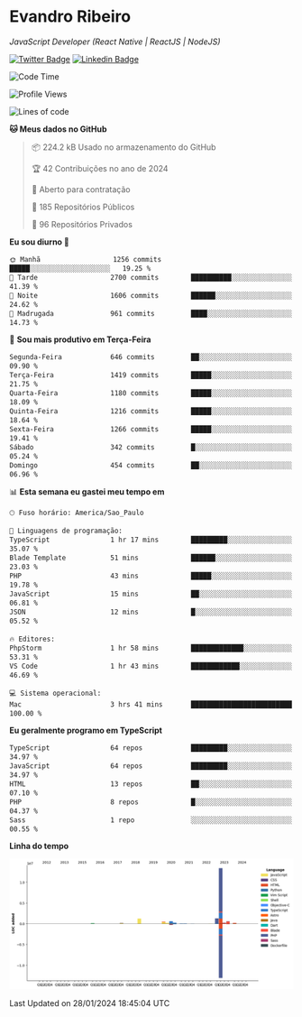 # Evandro **Ribeiro**

*JavaScript Developer (React Native | ReactJS | NodeJS)*

[![Twitter Badge](https://img.shields.io/badge/-@ribeiroevandro-201B2D?style=flat-square&labelColor=201B2D&logo=twitter&logoColor=white&link=https://twitter.com/ribeiroevandro)](https://twitter.com/ribeiroevandro) 
[![Linkedin Badge](https://img.shields.io/badge/-Evandro%20Ribeiro-201B2D?style=flat-square&logo=Linkedin&logoColor=white&link=https://www.linkedin.com/in/ribeiroevandro)](https://www.linkedin.com/in/ribeiroevandro) 


<!--START_SECTION:waka-->
![Code Time](http://img.shields.io/badge/Code%20Time-3%2C657%20hrs%2034%20mins-blue)

![Profile Views](http://img.shields.io/badge/Visualizac%C3%B5es%20do%20perfil-24-blue)

![Lines of code](https://img.shields.io/badge/Desde%20o%20Hello%20World%20eu%20escrevi-19.0%20million%20linhas%20de%20c%C3%B3digo-blue)

**🐱 Meus dados no GitHub** 

> 📦 224.2 kB Usado no armazenamento do GitHub 
 > 
> 🏆 42 Contribuições no ano de 2024
 > 
> 💼 Aberto para contratação
 > 
> 📜 185 Repositórios Públicos 
 > 
> 🔑 96 Repositórios Privados 
 > 
**Eu sou diurno 🐤** 

```text
🌞 Manhã                  1256 commits        █████░░░░░░░░░░░░░░░░░░░░   19.25 % 
🌆 Tarde                  2700 commits        ██████████░░░░░░░░░░░░░░░   41.39 % 
🌃 Noite                  1606 commits        ██████░░░░░░░░░░░░░░░░░░░   24.62 % 
🌙 Madrugada              961 commits         ████░░░░░░░░░░░░░░░░░░░░░   14.73 % 
```
📅 **Sou mais produtivo em Terça-Feira** 

```text
Segunda-Feira            646 commits         ██░░░░░░░░░░░░░░░░░░░░░░░   09.90 % 
Terça-Feira              1419 commits        █████░░░░░░░░░░░░░░░░░░░░   21.75 % 
Quarta-Feira             1180 commits        █████░░░░░░░░░░░░░░░░░░░░   18.09 % 
Quinta-Feira             1216 commits        █████░░░░░░░░░░░░░░░░░░░░   18.64 % 
Sexta-Feira              1266 commits        █████░░░░░░░░░░░░░░░░░░░░   19.41 % 
Sábado                   342 commits         █░░░░░░░░░░░░░░░░░░░░░░░░   05.24 % 
Domingo                  454 commits         ██░░░░░░░░░░░░░░░░░░░░░░░   06.96 % 
```


📊 **Esta semana eu gastei meu tempo em** 

```text
🕑︎ Fuso horário: America/Sao_Paulo

💬 Linguagens de programação: 
TypeScript               1 hr 17 mins        █████████░░░░░░░░░░░░░░░░   35.07 % 
Blade Template           51 mins             ██████░░░░░░░░░░░░░░░░░░░   23.03 % 
PHP                      43 mins             █████░░░░░░░░░░░░░░░░░░░░   19.78 % 
JavaScript               15 mins             ██░░░░░░░░░░░░░░░░░░░░░░░   06.81 % 
JSON                     12 mins             █░░░░░░░░░░░░░░░░░░░░░░░░   05.52 % 

🔥 Editores: 
PhpStorm                 1 hr 58 mins        █████████████░░░░░░░░░░░░   53.31 % 
VS Code                  1 hr 43 mins        ████████████░░░░░░░░░░░░░   46.69 % 

💻 Sistema operacional: 
Mac                      3 hrs 41 mins       █████████████████████████   100.00 % 
```

**Eu geralmente programo em TypeScript** 

```text
TypeScript               64 repos            █████████░░░░░░░░░░░░░░░░   34.97 % 
JavaScript               64 repos            █████████░░░░░░░░░░░░░░░░   34.97 % 
HTML                     13 repos            ██░░░░░░░░░░░░░░░░░░░░░░░   07.10 % 
PHP                      8 repos             █░░░░░░░░░░░░░░░░░░░░░░░░   04.37 % 
Sass                     1 repo              ░░░░░░░░░░░░░░░░░░░░░░░░░   00.55 % 
```



**Linha do tempo**

![Lines of Code chart](https://raw.githubusercontent.com/ribeiroevandro/ribeiroevandro/main/assets/bar_graph.png)


 Last Updated on 28/01/2024 18:45:04 UTC
<!--END_SECTION:waka-->
